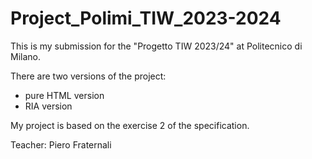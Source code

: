 # Project_Polimi_TIW_2023-2024

This is my submission for the "Progetto TIW 2023/24" at Politecnico di Milano.

There are two versions of the project:
- pure HTML version
- RIA version

My project is based on the exercise 2 of the specification.

Teacher: Piero Fraternali
